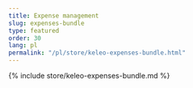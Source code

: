 ```yaml
---
title: Expense management
slug: expenses-bundle
type: featured
order: 30
lang: pl
permalink: "/pl/store/keleo-expenses-bundle.html"
---
```


{% include store/keleo-expenses-bundle.md %}
